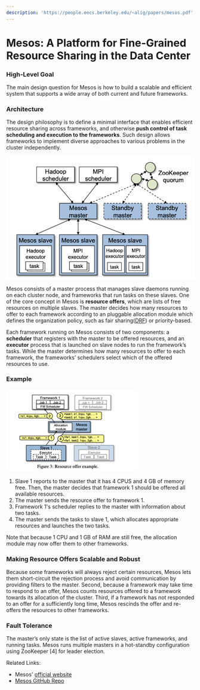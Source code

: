 ```yaml
---
description: 'https://people.eecs.berkeley.edu/~alig/papers/mesos.pdf'
---
```


# Mesos: A Platform for Fine-Grained Resource Sharing in the Data Center

### High-Level Goal

The main design question for Mesos is how to build a scalable and efficient system that supports a wide array of both current and future frameworks. 

### Architecture

The design philosophy is to define a minimal interface that enables efficient resource sharing across frameworks, and otherwise **push control of task scheduling and execution to the frameworks**. Such design allows frameworks to implement diverse approaches to various problems in the cluster independently. 

![](../../.gitbook/assets/screen-shot-2019-12-30-at-7.46.30-pm.png)

Mesos consists of a master process that manages slave daemons running on each cluster node, and frameworks that run tasks on these slaves. One of the core concept in Mesos is **resource offers**, which are lists of free resources on multiple slaves. The master decides how many resources to offer to each framework according to an pluggable allocation module which defines the organization policy, such as fair sharing\([DRF](https://cs.stanford.edu/~matei/papers/2011/nsdi_drf.pdf)\) or priority-based. 

Each framework running on Mesos consists of two components: a **scheduler** that registers with the master to be offered resources, and an **executor** process that is launched on slave nodes to run the framework’s tasks. While the master determines how many resources to offer to each framework, the frameworks’ schedulers select which of the offered resources to use.

### Example

![](../../.gitbook/assets/screen-shot-2020-01-13-at-9.00.45-pm.png)

1. Slave 1 reports to the master that it has 4 CPUS and 4 GB of memory free. Then, the master decides that framework 1 should be offered all available resources.
2. The master sends the resource offer to framework 1.
3. Framework 1's scheduler replies to the master with information about two tasks. 
4. The master sends the tasks to slave 1, which allocates appropriate resources and launches the two tasks. 

Note that because 1 CPU and 1 GB of RAM are still free, the allocation module may now offer them to other frameworks.  

### Making Resource Offers Scalable and Robust

Because some frameworks will always reject certain resources, Mesos lets them short-circuit the rejection process and avoid communication by providing filters to the master. Second, because a framework may take time to respond to an offer, Mesos counts resources offered to a framework towards its allocation of the cluster. Third, if a framework has not responded to an offer for a sufficiently long time, Mesos rescinds the offer and re-offers the resources to other frameworks.

### Fault Tolerance

The master’s only state is the list of active slaves, active frameworks, and running tasks. Mesos runs multiple masters in a hot-standby configuration using ZooKeeper \[4\] for leader election.

Related Links:

* Mesos' [official website](http://mesos.apache.org/)
* [Mesos GitHub Repo](https://github.com/apache/mesos)


